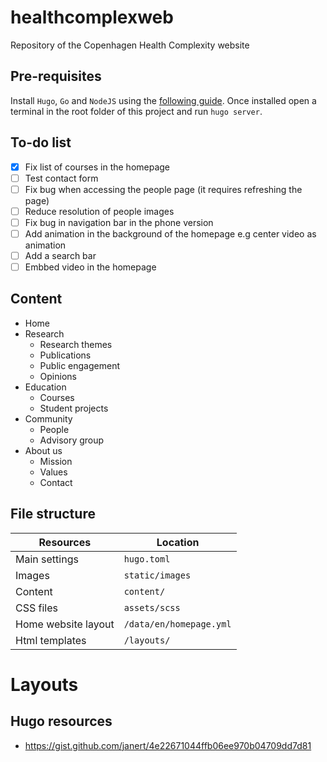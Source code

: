 # healthcomplexweb
Repository of the Copenhagen Health Complexity website

## Pre-requisites

Install `Hugo`, `Go` and `NodeJS` using the [following guide](https://docs.gethugothemes.com/educenter/installation/).
Once installed open a terminal in the root folder of this project and run `hugo server`.

## To-do list

- [X] Fix list of courses in the homepage
- [ ] Test contact form
- [ ] Fix bug when accessing the people page (it requires refreshing the page)
- [ ] Reduce resolution of people images
- [ ] Fix bug in navigation bar in the phone version
- [ ] Add animation in the background of the homepage e.g center video as animation
- [ ] Add a search bar
- [ ] Embbed video in the homepage

## Content

- Home
- Research
  - Research themes
  - Publications
  - Public engagement
  - Opinions
- Education
  - Courses
  - Student projects
- Community
  - People
  - Advisory group
- About us
  - Mission
  - Values
  - Contact


## File structure

| Resources | Location |
| --- | ----------- |
| Main settings | `hugo.toml` |
|Images | `static/images` |
|Content | `content/` | 
|CSS files | `assets/scss` | 
|Home website layout | `/data/en/homepage.yml` |
|Html templates | `/layouts/` |

# Layouts


## Hugo resources

- https://gist.github.com/janert/4e22671044ffb06ee970b04709dd7d81
